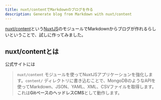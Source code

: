 ```yaml
---
title: nuxt/contentでMarkdownのブログを作る
description: Generate blog from Markdown with nuxt/content
---
```

 
[nuxt/content](https://content.nuxtjs.org/ja)という[NuxtJS](https://ja.nuxtjs.org/)のモジュールでMarkdownからブログが作れるらしいということで、試しに作ってみました。
 
## nuxt/contentとは
公式サイトには
> `nuxt/content` モジュールを使ってNuxtJSアプリケーションを強化します。`content/` ディレクトリに書き込むことで、MongoDBのようなAPIを使ってMarkdown、JSON、YAML、XML、CSVファイルを取得します。これは**GitベースのヘッドレスCMS**として動作します。
 
